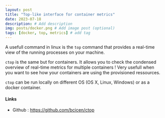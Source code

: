 ```yaml
---
layout: post
title: "Top-like interface for container metrics"
date: 2023-07-18
description: # Add description
img: posts/docker.png # Add image post (optional)
tags: [docker, top, metrics] # add tag
---
```


A usefull command in linux is the `top` command that provides a real-time view of the running processes on your machine. 

`ctop` is the same but for containers. It allows you to check the condensed overview of real-time metrics for multiple containers ! Very usefull when you want to see how your containers are using the provisioned ressources.

`ctop` can be run locally on different OS (OS X, Linux, Windows) or as a docker container. 

#### Links 
- Github : https://github.com/bcicen/ctop
